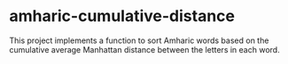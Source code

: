 # amharic-cumulative-distance
This project implements a function to sort Amharic words based on the cumulative average Manhattan distance between the letters in each word.
